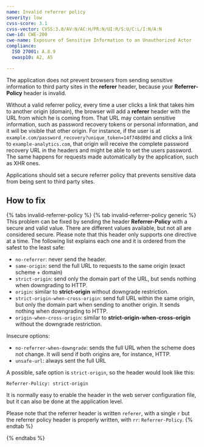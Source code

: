 ```yaml
---
name: Invalid referrer policy
severity: low
cvss-score: 3.1
cvss-vector: CVSS:3.0/AV:N/AC:H/PR:N/UI:R/S:U/C:L/I:N/A:N
cwe-id: CWE-200
cwe-name: Exposure of Sensitive Information to an Unauthorized Actor
compliance:
  ISO 27001: A.8.9
  owasp10: A2, A5

---            
```


The application does not prevent browsers from sending sensitive information to third party sites in the **referer** header, because your **Referrer-Policy** header is invalid.

Without a valid referrer policy, every time a user clicks a link that takes him to another origin (domain), the browser will add a **referer** header with the URL from which he is coming from. That URL may contain sensitive information, such as password recovery tokens or personal information, and it will be visible that other origin. For instance, if the user is at `example.com/password_recovery?unique_token=14f748d89d` and clicks a link to `example-analytics.com`, that origin will receive the complete password recovery URL in the headers and might be able to set the users password.
The same happens for requests made automatically by the application, such as XHR ones.

Applications should set a secure referrer policy that prevents sensitive data from being sent to third party sites.

## How to fix

{% tabs invalid-referrer-policy %}
{% tab invalid-referrer-policy generic %}
This problem can be fixed by sending the header **Referrer-Policy** with a secure and valid value.
There are different values available, but not all are considered secure. Please note that this header only supports one directive at a time. The following list explains each one and it is ordered from the safest to the least safe:

* `no-referrer`: never send the header.
* `same-origin`: send the full URL to requests to the same origin (exact scheme + domain)
* `strict-origin`: send only the domain part of the URL, but sends nothing when downgrading to HTTP.
* `origin`: similar to **strict-origin** without downgrade restriction.
* `strict-origin-when-cross-origin`: send full URL within the same origin, but only the domain part when sending to another origin. It sends nothing when downgrading to HTTP.
* `origin-when-cross-origin`: similar to **strict-origin-when-cross-origin** without the downgrade restriction.

Insecure options:
* `no-referrer-when-downgrade`: sends the full URL when the scheme does not change. It will send if both origins are, for instance, HTTP.
* `unsafe-url`: always sent the full URL

A possible, safe option is `strict-origin`, so the header would look like this:

	Referrer-Policy: strict-origin

It is normally easy to enable the header in the web server configuration file, but it can also be done at the application level.


Please note that the referrer header is written `referer`, with a single `r` but the referrer policy header is properly written, with `rr`: `Referrer-Policy`.
{% endtab %}

{% endtabs %}
